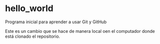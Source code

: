 ﻿# hello_world
Programa inicial para aprender a usar Git y GitHub

Este es un cambio que se hace de manera local oen el computador donde está clonado el repositorio.